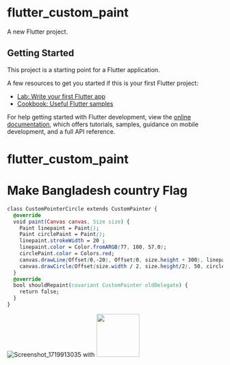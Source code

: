 # flutter_custom_paint

A new Flutter project.

## Getting Started

This project is a starting point for a Flutter application.

A few resources to get you started if this is your first Flutter project:

- [Lab: Write your first Flutter app](https://docs.flutter.dev/get-started/codelab)
- [Cookbook: Useful Flutter samples](https://docs.flutter.dev/cookbook)

For help getting started with Flutter development, view the
[online documentation](https://docs.flutter.dev/), which offers tutorials,
samples, guidance on mobile development, and a full API reference.
# flutter_custom_paint

# Make Bangladesh country Flag

```css
class CustomPointerCircle extends CustomPainter {
  @override
  void paint(Canvas canvas, Size size) {
    Paint linepaint = Paint();
    Paint circlePaint = Paint();
    linepaint.strokeWidth = 20 ;
    linepaint.color = Color.fromARGB(77, 100, 57,0);
    circlePaint.color = Colors.red;
    canvas.drawLine(Offset(0,-20), Offset(0, size.height + 300), linepaint);
    canvas.drawCircle(Offset(size.width / 2, size.height/2), 50, circlePaint);
  }
  @override
  bool shouldRepaint(covariant CustomPainter oldDelegate) {
    return false;
  }
}
```
![Screenshot_1719913035](https://github.com/rowjoy/flutter_custom_paint/assets/69602585/87579a64-277d-40c9-ac03-c5ccbabc43a4) with <img src="https://github.com/rowjoy/flutter_custom_paint/assets/69602585/87579a64-277d-40c9-ac03-c5ccbabc43a4" width="100" height="100">





